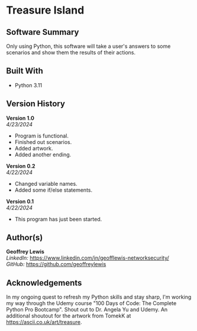 # Treasure Island

## Software Summary

Only using Python, this software will take a user's answers to some scenarios and show them the results of their actions.

## Built With

* Python 3.11

## Version History 

**Version 1.0**  
*4/23/2024*  
* Program is functional.
* Finished out scenarios.
* Added artwork.
* Added another ending.

**Version 0.2**  
*4/22/2024*  
* Changed variable names.
* Added some if/else statements.

**Version 0.1**  
*4/22/2024*  
* This program has just been started.

## Author(s)

**Geoffrey Lewis**    
*LinkedIn:* https://www.linkedin.com/in/geofflewis-networksecurity/  
*GitHub:* https://github.com/geoffreylewis

## Acknowledgements

In my ongoing quest to refresh my Python skills and stay sharp, I'm working my way through the Udemy course "100 Days of Code: The Complete Python Pro Bootcamp".  Shout out to Dr. Angela Yu and Udemy.  An additional shoutout for the artwork from TomekK at https://ascii.co.uk/art/treasure.
